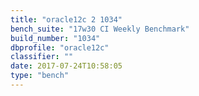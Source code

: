 ```yaml
---
title: "oracle12c 2 1034"
bench_suite: "17w30 CI Weekly Benchmark"
build_number: "1034"
dbprofile: "oracle12c"
classifier: ""
date: 2017-07-24T10:58:05
type: "bench"
---
```


